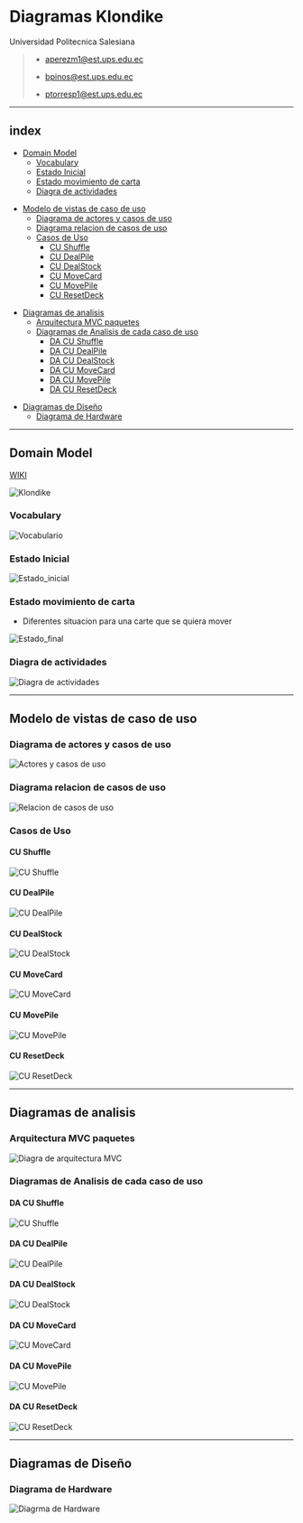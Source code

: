# Diagramas Klondike
Universidad Politecnica Salesiana  



> - [aperezm1@est.ups.edu.ec](mailto:aperezm1@est.ups.edu.ec)
>
>- [bpinos@est.ups.edu.ec](mailto:bpinos@est.ups.edu.ec)
>
>- [ptorresp1@est.ups.edu.ec](mailto:ptorresp1@est.ups.edu.ec)


---

## index

* [Domain Model](#domain-model)  
    * [Vocabulary](#vocabulary)
    * [Estado Inicial](#estado-inicial)  
    * [Estado movimiento de carta](#estado-movimiento-de-carta)
    * [Diagra de actividades](#diagra-de-actividades)


- [Modelo de vistas de caso de uso](#modelo-de-vistas-de-caso-de-uso)
    * [Diagrama de actores y casos de uso](#diagrama-de-actores-y-casos-de-uso)  
    * [Diagrama relacion de casos de uso](#diagrama-relacion-de-casos-de-uso)
    * [Casos de Uso](#casos-de-uso)
        * [CU Shuffle](#cu-shuffle)
        * [CU DealPile](#cu-dealpile)
        * [CU DealStock](#cu-dealstock)
        * [CU MoveCard](#cu-movecard)
        * [CU MovePile](#cu-movepile)
        * [CU ResetDeck](#cu-resetdeck)

* [Diagramas de analisis](#diagramas-de-analisis)
    * [Arquitectura MVC paquetes](#arquitectura-mvc-paquetes)
    * [Diagramas de Analisis de cada caso de uso](#diagramas-de-analisis-de-cada-caso-de-uso)
        * [DA CU Shuffle](#da-cu-shuffle)
        * [DA CU DealPile](#da-cu-dealpile)
        * [DA CU DealStock](#da-cu-dealstock)
        * [DA CU MoveCard](#da-cu-movecard)
        * [DA CU MovePile](#da-cu-movepile)
        * [DA CU ResetDeck](#da-cu-resetdeck)

- [Diagramas de Diseño](#diagramas-de-diseño)
    * [Diagrama de Hardware](#diagrama-de-hardware)



---

## Domain Model  

[WIKI](https://en.wikipedia.org/wiki/Klondike_(solitaire))


![Klondike](./docs/images/solitario.png)  



### Vocabulary

![Vocabulario](./docs/diagramas/modeloDominio/01_Class%20Diagram.svg)  
  


### Estado Inicial
  
![Estado_inicial](./docs/diagramas/modeloDominio/02_initialState.svg)  

### Estado movimiento de carta 

* Diferentes situacion para una carte que se quiera mover

![Estado_final](./docs/diagramas/modeloDominio/03_Diagrama%20de%20estados.svg)  


### Diagra de actividades

![Diagra de actividades](./out/1%20Modelo%20de%20Dominio/04_Diagrama%20de%20actividades/Actividades.svg)  




---


## Modelo de vistas de caso de uso

### Diagrama de actores y casos de uso
![Actores y casos de uso](./out/2%20Modelo%20de%20vistas%20de%20caso%20de%20uso/Diagrama%20de%20actores%20y%20casos%20de%20uso/ActorsDiagram.svg)
### Diagrama relacion de casos de uso
![Relacion de casos de uso](./out/2%20Modelo%20de%20vistas%20de%20caso%20de%20uso/Diagrama%20de%20relacion%20de%20Casos%20de%20Uso/StateDiagram.svg)

### Casos de Uso

#### CU Shuffle
![CU Shuffle](./out/2%20Modelo%20de%20vistas%20de%20caso%20de%20uso/Diagrama%20de%20caso%20de%20uso%20-%20Shuffle/shuffleUseCaseSpecification.svg)
#### CU DealPile
![CU DealPile](./out/2%20Modelo%20de%20vistas%20de%20caso%20de%20uso/Diagrama%20de%20caso%20de%20uso%20-%20DealPile/CUDealPile.svg)
#### CU DealStock
![CU DealStock](./out/2%20Modelo%20de%20vistas%20de%20caso%20de%20uso/Diagrama%20de%20caso%20de%20uso%20-%20DealStock/CUDealStock.svg)
#### CU MoveCard
![CU MoveCard](./out/2%20Modelo%20de%20vistas%20de%20caso%20de%20uso/Diagrama%20de%20caso%20de%20Uso%20MoveCard/UseCaseMoveCard.svg)
#### CU MovePile
![CU MovePile](./out/2%20Modelo%20de%20vistas%20de%20caso%20de%20uso/Diagrama%20de%20caso%20de%20uso%20MovePile/UseCaseMovePile.svg)
#### CU ResetDeck
![CU ResetDeck](./out/2%20Modelo%20de%20vistas%20de%20caso%20de%20uso/Diagrama%20de%20caso%20de%20uso%20-%20ResetDeck/resetDeckUseCaseSpecification.svg)

---


## Diagramas de analisis  
### Arquitectura MVC paquetes

![Diagra de arquitectura MVC](./out/3%20Diagramas%20de%20Analisis/arquitectura_paquetes_mvc/ArquitecturaMVC.svg)  

### Diagramas de Analisis de cada caso de uso

#### DA CU Shuffle
![CU Shuffle](./out/3%20Diagramas%20de%20Analisis/Diagrama%20de%20contexto%20-%20Shuffle/ShuffleContextDiagram.svg)
#### DA CU DealPile
![CU DealPile](./out/3%20Diagramas%20de%20Analisis/Diagrama%20de%20contexto%20-%20DealPile/ContextDiagram.svg)
#### DA CU DealStock
![CU DealStock](./out/3%20Diagramas%20de%20Analisis/Diagrama%20de%20contexto%20-%20DealStock/ContextDiagram.svg)
#### DA CU MoveCard
![CU MoveCard](./out/3%20Diagramas%20de%20Analisis/Diagrama%20de%20contexto%20-%20MoveCard/ContextDiagram.svg)
#### DA CU MovePile
![CU MovePile](./out/3%20Diagramas%20de%20Analisis/Diagrama%20de%20contexto%20-%20MovePile/MovePileContextDiagram.svg)
#### DA CU ResetDeck
![CU ResetDeck](./out/3%20Diagramas%20de%20Analisis/Diagrama%20de%20contexto%20-%20ResetDeck/ResetDeckContextDiagram.svg)


---

## Diagramas de Diseño

### Diagrama de Hardware
![Diagrma de Hardware](./out/4%20Diagramas%20de%20Dise%C3%B1o/Diagrama%20de%20Hardware/Diagrama%20de%20Hardware.svg)